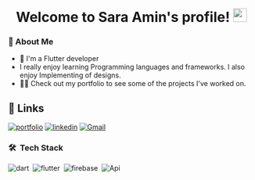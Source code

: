 

<h1 align="center">
  Welcome to Sara Amin's profile!
  <img src="https://media.giphy.com/media/hvRJCLFzcasrR4ia7z/giphy.gif" width="28">
</h1>

<h3>🚀 About Me</h3> 

- 🏢 I'm a Flutter developer
- I really enjoy learning Programming languages and frameworks. I also enjoy Implementing of designs. 
- 👨‍💻 Check out my portfolio   to see some of the projects I've worked on.

## 🔗 Links
[![portfolio](https://img.shields.io/badge/my_portfolio-000?style=for-the-badge&logo=ko-fi&logoColor=white)](https://katherineoelsner.com/)
[![linkedin](https://img.shields.io/badge/linkedin-0A66C2?style=for-the-badge&logo=linkedin&logoColor=white)](https://www.linkedin.com/in/sara-amin-17b15524b)
[![Gmail](https://img.shields.io/badge/Gmail-c14438?style=for-the-badge&logo=linkedin&logoColor=white)](mailto:saraaminelsaid@gmail.com)

### 🛠 &nbsp;Tech Stack
![dart](https://img.shields.io/badge/-dart-05122A?style=flat&logo=dart)&nbsp;
![flutter](https://img.shields.io/badge/-Bootstrap-05122A?style=flat&logo=bootstrap&logoColor=563D7C)&nbsp;
![firebase](https://img.shields.io/badge/-HTML-05122A?style=flat&logo=HTML5)&nbsp;
![Api](https://img.shields.io/badge/-CSS-05122A?style=flat&logo=CSS3&logoColor=1572B6)&nbsp;






